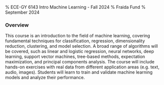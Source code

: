 % ECE-GY 6143 Intro Machine Learning - Fall 2024
% Fraida Fund
% September 2024


### Overview

This course is an introduction to the field of machine learning, covering fundamental techniques for classification, regression, dimensionality reduction, clustering, and model selection. A broad range of algorithms will be covered, such as linear and logistic regression, neural networks, deep learning, support vector machines, tree-based methods, expectation maximization, and principal components analysis. The course will include hands-on exercises with real data from different application areas (e.g. text, audio, images). Students will learn to train and validate machine learning models and analyze their performance.
